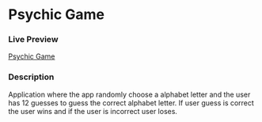 <h1>Psychic Game</h1>
<h3>Live Preview</h3>
<a href="https://irfanp90.github.io/Psychic-Game/" target="_blank">Psychic Game</a>
<h3>Description</h3>

<p>Application where the app randomly choose a alphabet letter and the user has 12 guesses to guess the correct alphabet letter. If user guess is correct the user wins and if the user is incorrect user loses.</p>
